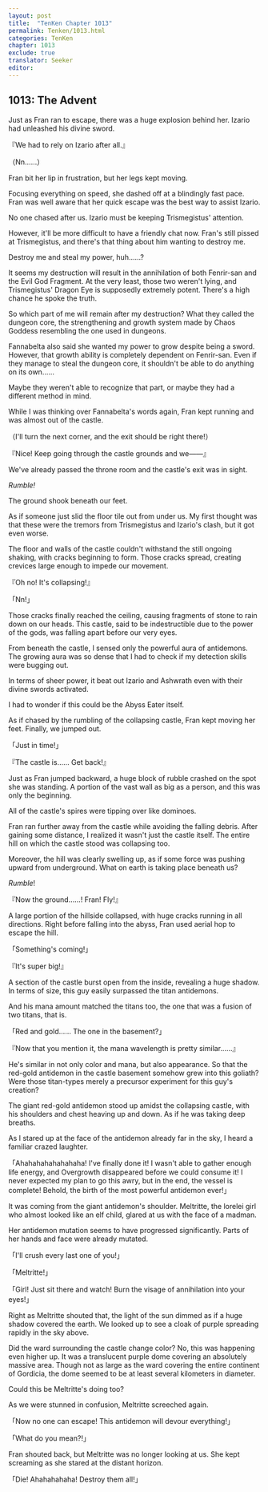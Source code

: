 ```yaml
---
layout: post
title:  "TenKen Chapter 1013"
permalink: Tenken/1013.html
categories: TenKen
chapter: 1013
exclude: true
translator: Seeker
editor: 
---
```

<h2>1013: The Advent</h2>

 Just as Fran ran to escape, there was a huge explosion behind her. Izario had unleashed his divine sword.

『We had to rely on Izario after all.』

（Nn……）

 Fran bit her lip in frustration, but her legs kept moving.

 Focusing everything on speed, she dashed off at a blindingly fast pace. Fran was well aware that her quick escape was the best way to assist Izario.

 No one chased after us. Izario must be keeping Trismegistus' attention.

 However, it'll be more difficult to have a friendly chat now. Fran's still pissed at Trismegistus, and there's that thing about him wanting to destroy me.

 Destroy me and steal my power, huh……?

 It seems my destruction will result in the annihilation of both Fenrir-san and the Evil God Fragment. At the very least, those two weren't lying, and Trismegistus' Dragon Eye is supposedly extremely potent. There's a high chance he spoke the truth.

 So which part of me will remain after my destruction? What they called the dungeon core, the strengthening and growth system made by Chaos Goddess resembling the one used in dungeons.

 Fannabelta also said she wanted my power to grow despite being a sword. However, that growth ability is completely dependent on Fenrir-san. Even if they manage to steal the dungeon core, it shouldn't be able to do anything on its own……

 Maybe they weren't able to recognize that part, or maybe they had a different method in mind.

 While I was thinking over Fannabelta's words again, Fran kept running and was almost out of the castle.

（I'll turn the next corner, and the exit should be right there!）

『Nice! Keep going through the castle grounds and we――』

 We've already passed the throne room and the castle's exit was in sight.

 *Rumble!*

 The ground shook beneath our feet.

 As if someone just slid the floor tile out from under us. My first thought was that these were the tremors from Trismegistus and Izario's clash, but it got even worse.

 The floor and walls of the castle couldn't withstand the still ongoing shaking, with cracks beginning to form. Those cracks spread, creating crevices large enough to impede our movement.

『Oh no! It's collapsing!』

「Nn!」

 Those cracks finally reached the ceiling, causing fragments of stone to rain down on our heads. This castle, said to be indestructible due to the power of the gods, was falling apart before our very eyes.

 From beneath the castle, I sensed only the powerful aura of antidemons. The growing aura was so dense that I had to check if my detection skills were bugging out.

 In terms of sheer power, it beat out Izario and Ashwrath even with their divine swords activated.

 I had to wonder if this could be the Abyss Eater itself.

 As if chased by the rumbling of the collapsing castle, Fran kept moving her feet. Finally, we jumped out.

「Just in time!」

『The castle is…… Get back!』

 Just as Fran jumped backward, a huge block of rubble crashed on the spot she was standing. A portion of the vast wall as big as a person, and this was only the beginning.

 All of the castle's spires were tipping over like dominoes.

 Fran ran further away from the castle while avoiding the falling debris. After gaining some distance, I realized it wasn't just the castle itself. The entire hill on which the castle stood was collapsing too.

 Moreover, the hill was clearly swelling up, as if some force was pushing upward from underground. What on earth is taking place beneath us?

 *Rumble*!

『Now the ground……! Fran! Fly!』

 A large portion of the hillside collapsed, with huge cracks running in all directions. Right before falling into the abyss, Fran used aerial hop to escape the hill.

「Something's coming!」

『It's super big!』

 A section of the castle burst open from the inside, revealing a huge shadow. In terms of size, this guy easily surpassed the titan antidemons.

 And his mana amount matched the titans too, the one that was a fusion of two titans, that is.

「Red and gold…… The one in the basement?」

『Now that you mention it, the mana wavelength is pretty similar……』

 He's similar in not only color and mana, but also appearance. So that the red-gold antidemon in the castle basement somehow grew into this goliath? Were those titan-types merely a precursor experiment for this guy's creation?

 The giant red-gold antidemon stood up amidst the collapsing castle, with his shoulders and chest heaving up and down. As if he was taking deep breaths.

 As I stared up at the face of the antidemon already far in the sky, I heard a familiar crazed laughter.

「Ahahahahahahahaha! I've finally done it! I wasn't able to gather enough life energy, and Overgrowth disappeared before we could consume it! I never expected my plan to go this awry, but in the end, the vessel is complete! Behold, the birth of the most powerful antidemon ever!」

 It was coming from the giant antidemon's shoulder. Meltritte, the lorelei girl who almost looked like an elf child, glared at us with the face of a madman.

 Her antidemon mutation seems to have progressed significantly. Parts of her hands and face were already mutated.

「I'll crush every last one of you!」

「Meltritte!」

「Girl! Just sit there and watch! Burn the visage of annihilation into your eyes!」

 Right as Meltritte shouted that, the light of the sun dimmed as if a huge shadow covered the earth. We looked up to see a cloak of purple spreading rapidly in the sky above.

 Did the ward surrounding the castle change color? No, this was happening even higher up. It was a translucent purple dome covering an absolutely massive area. Though not as large as the ward covering the entire continent of Gordicia, the dome seemed to be at least several kilometers in diameter.

 Could this be Meltritte's doing too?

 As we were stunned in confusion, Meltritte screeched again.

「Now no one can escape! This antidemon will devour everything!」

「What do you mean?!」

 Fran shouted back, but Meltritte was no longer looking at us. She kept screaming as she stared at the distant horizon.

「Die! Ahahahahaha! Destroy them all!」



